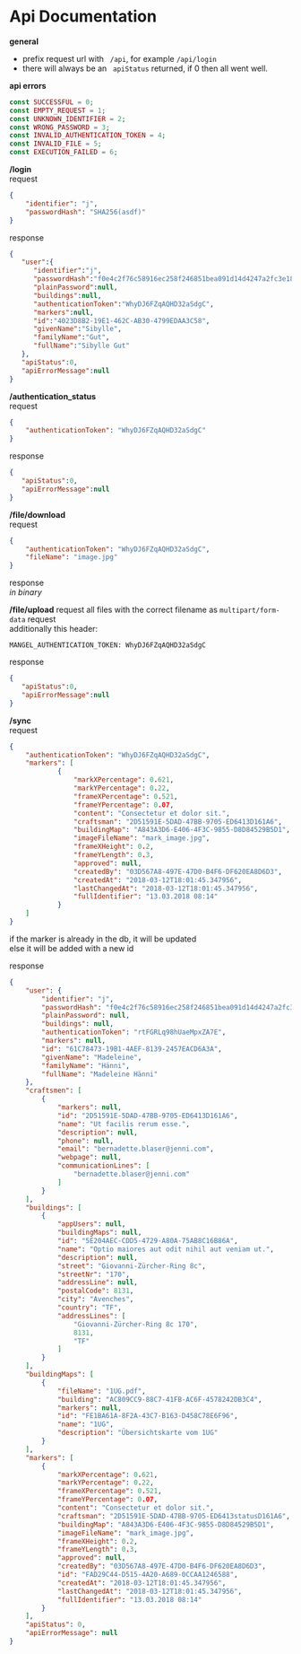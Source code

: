 Api Documentation
======

**general**  
- prefix request url with ` /api`, for example `/api/login`
- there will always be an ` apiStatus` returned, if 0 then all went well.

**api errors**
````php
const SUCCESSFUL = 0;
const EMPTY_REQUEST = 1;
const UNKNOWN_IDENTIFIER = 2;
const WRONG_PASSWORD = 3;
const INVALID_AUTHENTICATION_TOKEN = 4;
const INVALID_FILE = 5;
const EXECUTION_FAILED = 6;
````
**/login**  
request
````json
{
	"identifier": "j",
	"passwordHash": "SHA256(asdf)"
}
````
response
````json
{
   "user":{
      "identifier":"j",
      "passwordHash":"f0e4c2f76c58916ec258f246851bea091d14d4247a2fc3e18694461b1816e13b",
      "plainPassword":null,
      "buildings":null,
      "authenticationToken":"WhyDJ6FZqAQHD32aSdgC",
      "markers":null,
      "id":"4023D8B2-19E1-462C-AB30-4799EDAA3C58",
      "givenName":"Sibylle",
      "familyName":"Gut",
      "fullName":"Sibylle Gut"
   },
   "apiStatus":0,
   "apiErrorMessage":null
}
````

**/authentication_status**  
request
````json
{
	"authenticationToken": "WhyDJ6FZqAQHD32aSdgC"
}
````
response
````json
{
   "apiStatus":0,
   "apiErrorMessage":null
}
````


**/file/download**  
request
````json
{
	"authenticationToken": "WhyDJ6FZqAQHD32aSdgC",
	"fileName": "image.jpg"
}
````

response  
*in binary*


**/file/upload**
request
all files with the correct filename as `multipart/form-data` request  
additionally this header:
````
MANGEL_AUTHENTICATION_TOKEN: WhyDJ6FZqAQHD32aSdgC
````

response
````json
{
   "apiStatus":0,
   "apiErrorMessage":null
}
````

**/sync**  
request
````json
{
	"authenticationToken": "WhyDJ6FZqAQHD32aSdgC",
	"markers": [
    		{
    			"markXPercentage": 0.621,
    			"markYPercentage": 0.22,
    			"frameXPercentage": 0.521,
    			"frameYPercentage": 0.07,
    			"content": "Consectetur et dolor sit.",
    			"craftsman": "2D51591E-5DAD-47BB-9705-ED6413D161A6",
    			"buildingMap": "A843A3D6-E406-4F3C-9855-D8D84529B5D1",
    			"imageFileName": "mark_image.jpg",
    			"frameXHeight": 0.2,
    			"frameYLength": 0.3,
    			"approved": null,
    			"createdBy": "03D567A8-497E-47D0-B4F6-DF620EA8D6D3",
    			"createdAt": "2018-03-12T18:01:45.347956",
    			"lastChangedAt": "2018-03-12T18:01:45.347956",
    			"fullIdentifier": "13.03.2018 08:14"
    		}
	]
}
````
if the marker is already in the db, it will be updated  
else it will be added with a new id

response  
````json
{
	"user": {
		"identifier": "j",
		"passwordHash": "f0e4c2f76c58916ec258f246851bea091d14d4247a2fc3e18694461b1816e13b",
		"plainPassword": null,
		"buildings": null,
		"authenticationToken": "rtFGRLq98hUaeMpxZA7E",
		"markers": null,
		"id": "61C78473-19B1-4AEF-8139-2457EACD6A3A",
		"givenName": "Madeleine",
		"familyName": "Hänni",
		"fullName": "Madeleine Hänni"
	},
	"craftsmen": [
		{
			"markers": null,
			"id": "2D51591E-5DAD-47BB-9705-ED6413D161A6",
			"name": "Ut facilis rerum esse.",
			"description": null,
			"phone": null,
			"email": "bernadette.blaser@jenni.com",
			"webpage": null,
			"communicationLines": [
				"bernadette.blaser@jenni.com"
			]
		}
	],
	"buildings": [
		{
			"appUsers": null,
			"buildingMaps": null,
			"id": "5E204AEC-CDD5-4729-A80A-75AB8C16B86A",
			"name": "Optio maiores aut odit nihil aut veniam ut.",
			"description": null,
			"street": "Giovanni-Zürcher-Ring 8c",
			"streetNr": "170",
			"addressLine": null,
			"postalCode": 8131,
			"city": "Avenches",
			"country": "TF",
			"addressLines": [
				"Giovanni-Zürcher-Ring 8c 170",
				8131,
				"TF"
			]
		}
	],
	"buildingMaps": [
		{
			"fileName": "1UG.pdf",
			"building": "AC809CC9-88C7-41FB-AC6F-4578242DB3C4",
			"markers": null,
			"id": "FE1BA61A-8F2A-43C7-B163-D458C78E6F96",
			"name": "1UG",
			"description": "Übersichtskarte vom 1UG"
		}
	],
	"markers": [
		{
			"markXPercentage": 0.621,
			"markYPercentage": 0.22,
			"frameXPercentage": 0.521,
			"frameYPercentage": 0.07,
			"content": "Consectetur et dolor sit.",
			"craftsman": "2D51591E-5DAD-47BB-9705-ED6413statusD161A6",
			"buildingMap": "A843A3D6-E406-4F3C-9855-D8D84529B5D1",
			"imageFileName": "mark_image.jpg",
			"frameXHeight": 0.2,
			"frameYLength": 0.3,
			"approved": null,
			"createdBy": "03D567A8-497E-47D0-B4F6-DF620EA8D6D3",
			"id": "FAD29C44-D515-4A20-A689-0CCAA1246588",
			"createdAt": "2018-03-12T18:01:45.347956",
			"lastChangedAt": "2018-03-12T18:01:45.347956",
			"fullIdentifier": "13.03.2018 08:14"
		}
	],
	"apiStatus": 0,
	"apiErrorMessage": null
}
````